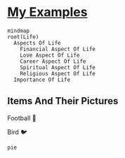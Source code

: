 # <ins>My Examples<ins>
```mermaid
mindmap
root(Life)
  Aspects Of Life
    Financial Aspect Of Life
    Love Aspect Of Life
    Career Aspect Of Life
    Spiritual Aspect Of Life
    Religious Aspect Of Life
  Importance Of Life
```

## Items And Their Pictures

Football :football: 

  Bird :bird:

```mermaid
pie

```
